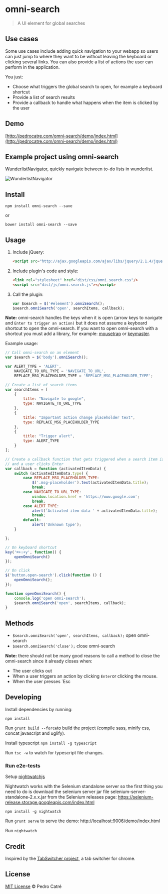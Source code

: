 # omni-search
> A UI element for global searches

## Use cases

Some use cases include adding quick navigation to your webapp so users can just jump to where they want to be
without leaving the keyboard or clicking several links. You can also provide a list of actions the user can perform in the application.

You just:

* Choose what triggers the global search to open, for example a keyboard shortcut
* Provide a list of search results
* Provide a callback to handle what happens when the item is clicked by the user

## Demo

[http://pedrocatre.com/omni-search/demo/index.html](http://pedrocatre.com/omni-search/demo/index.html)

## Example project using omni-search

[WunderlistNavigator](https://github.com/pedrocatre/wunderlist-navigator/tree/feature/omni-search-lib),
quickly navigate between to-do lists in wunderlist.

![WunderlistNavigator](https://github.com/pedrocatre/wunderlist-navigator/raw/master/screenshots/demo.gif)

## Install

`npm install omni-search --save`

or

`bower install omni-search --save`

## Usage

1. Include jQuery:

	```html
	<script src="http://ajax.googleapis.com/ajax/libs/jquery/2.1.4/jquery.min.js"></script>
	```

2. Include plugin's code and style:

	```html
	<link rel="stylesheet" href="dist/css/omni.search.css"/>
	<script src="dist/js/omni.search.js"></script>
	```

3. Call the plugin:

	```javascript
	var $search = $('#element').omniSearch();
	$search.omniSearch('open', searchItems, callback);
	```

**Note:** omni-search handles the keys when it is open (arrow keys to navigate and `Enter to trigger an action)` but
it does not assume a keyboard shortcut to open the omni-search. If you want to open omni-search with a shortcut you must
add a library, for example: [mousetrap](https://github.com/ccampbell/mousetrap) or [keymaster](https://github.com/madrobby/keymaster).

Example usage:

```javascript
// Call omni-search on an element
var $search = $('body').omniSearch();

var ALERT_TYPE = 'ALERT',
	NAVIGATE_TO_URL_TYPE = 'NAVIGATE_TO_URL',
	REPLACE_MSG_PLACEHOLDER_TYPE = 'REPLACE_MSG_PLACEHOLDER_TYPE';

// Create a list of search items
var searchItems = [
	{
		title: "Navigate to google",
		type: NAVIGATE_TO_URL_TYPE
	},
	{
		title: "Important action change placeholder text",
		type: REPLACE_MSG_PLACEHOLDER_TYPE
	},
	{
		title: "Trigger alert",
		type: ALERT_TYPE
	}
];

// Create a callback function that gets triggered when a search item is clicked or when it is selected
// and a user clicks Enter
var callback = function (activatedItemData) {
	switch (activatedItemData.type) {
		case REPLACE_MSG_PLACEHOLDER_TYPE:
			$('.msg-placeholder').text(activatedItemData.title);
			break;
		case NAVIGATE_TO_URL_TYPE:
			window.location.href = 'https://www.google.com';
			break;
		case ALERT_TYPE:
			alert('Activated item data ' + activatedItemData.title);
			break;
		default:
			alert('Unknown type');
	}

};

// On keyboard shortcut
key('⌘+⇧+y', function() {
	openOmniSearch()
});

// On click
$('button.open-search').click(function () {
	openOmniSearch();
});

function openOmniSearch() {
	console.log('open omni-search');
	$search.omniSearch('open', searchItems, callback);
}

````

## Methods

* `$search.omniSearch('open', searchItems, callback);` open omni-search
* `$search.omniSearch('close');` close omni-search

**Note:** there should not be many good reasons to call a method to close the omni-search since it already closes when:

* The user clicks out
* When a user triggers an action by clicking `Enter`or clicking the mouse.
* When the user presses `Esc

## Developing

Install dependencies by running:

`npm install`

Run `grunt build --force`to build the project (compile sass, minify css, concat javascript and uglify).

Install typescript `npm install -g typescript`

Run `tsc -w` to watch for typescript file changes.

### Run e2e-tests

Setup [nightwatchjs](http://nightwatchjs.org/getingstarted)

Nightwatch works with the Selenium standalone server so the first thing you need to do is download the selenium server jar file selenium-server-standalone-2.x.x.jar from the Selenium releases page: https://selenium-release.storage.googleapis.com/index.html

`npm install -g nightwatch`

Run `grunt serve` to serve the demo: http://localhost:9006/demo/index.html

Run `nightwatch`

## Credit

Inspired by the [TabSwitcher project](https://github.com/kamranahmedse/tab-switcher), a tab switcher for chrome.

## License

[MIT License](http://pedrodcatre.mit-license.org/) © Pedro Catré

